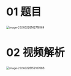 # 01 题目

<img src="https://cvp.oss-cn-shanghai.aliyuncs.com/picgo/202402261427230.png" alt="image-20240226142718149" style="zoom:50%;" />



# 02 视频解析

<img src="https://cvp.oss-cn-shanghai.aliyuncs.com/picgo/202402261521082.png" alt="image-20240226152107668" style="zoom:50%;" />

